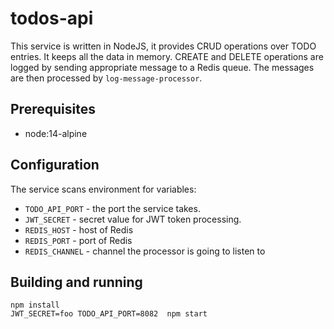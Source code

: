 # todos-api

This service is written in NodeJS, it provides CRUD operations over TODO entries.
It keeps all the data in memory. CREATE and DELETE operations are logged by
sending appropriate message to a Redis queue. The messages are then processed by
`log-message-processor`.

## Prerequisites
- node:14-alpine

## Configuration

The service scans environment for variables:
- `TODO_API_PORT` - the port the service takes.
- `JWT_SECRET` - secret value for JWT token processing.
- `REDIS_HOST` - host of Redis
- `REDIS_PORT` - port of Redis
- `REDIS_CHANNEL` - channel the processor is going to listen to

## Building and running

```
npm install
JWT_SECRET=foo TODO_API_PORT=8082  npm start
```


